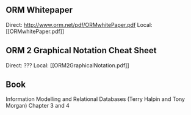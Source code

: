 ## ORM Whitepaper
Direct: http://www.orm.net/pdf/ORMwhitePaper.pdf
Local: [[ORMwhitePaper.pdf]]

## ORM 2 Graphical Notation Cheat Sheet
Direct: ???
Local: [[ORM2GraphicalNotation.pdf]]

## Book
Information Modelling and Relational Databases (Terry Halpin and Tony Morgan)
Chapter 3 and 4